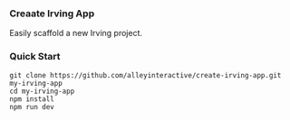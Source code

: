 ### Creaate Irving App
Easily scaffold a new Irving project.

### Quick Start
```
git clone https://github.com/alleyinteractive/create-irving-app.git my-irving-app
cd my-irving-app
npm install
npm run dev
```
